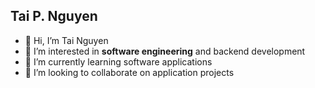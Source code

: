 ## Tai P. Nguyen
- 👋 Hi, I’m Tai Nguyen
- 👀 I’m interested in **software engineering** and backend development
- 🌱 I’m currently learning software applications
- 💞️ I’m looking to collaborate on application projects 

